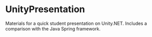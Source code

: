 UnityPresentation
=================

Materials for a quick student presentation on Unity.NET. Includes a comparison with the Java Spring framework.
